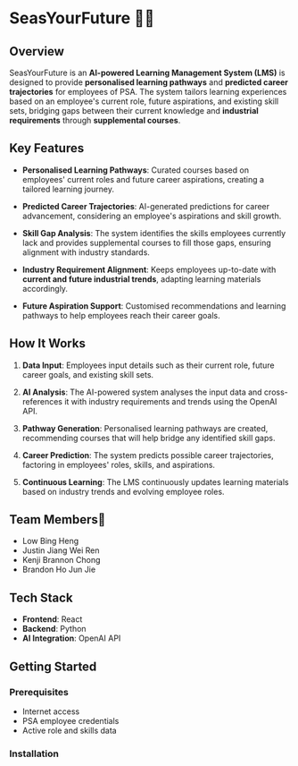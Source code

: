# SeasYourFuture 🌊🚢

## Overview

SeasYourFuture is an **AI-powered Learning Management System (LMS)** is designed to provide **personalised learning pathways** and **predicted career trajectories** for employees of PSA. The system tailors learning experiences based on an employee's current role, future aspirations, and existing skill sets, bridging gaps between their current knowledge and **industrial requirements** through **supplemental courses**.

## Key Features

- **Personalised Learning Pathways**: Curated courses based on employees' current roles and future career aspirations, creating a tailored learning journey.
  
- **Predicted Career Trajectories**: AI-generated predictions for career advancement, considering an employee's aspirations and skill growth.

- **Skill Gap Analysis**: The system identifies the skills employees currently lack and provides supplemental courses to fill those gaps, ensuring alignment with industry standards.

- **Industry Requirement Alignment**: Keeps employees up-to-date with **current and future industrial trends**, adapting learning materials accordingly.

- **Future Aspiration Support**: Customised recommendations and learning pathways to help employees reach their career goals.

## How It Works

1. **Data Input**: Employees input details such as their current role, future career goals, and existing skill sets.
   
2. **AI Analysis**: The AI-powered system analyses the input data and cross-references it with industry requirements and trends using the OpenAI API.

3. **Pathway Generation**: Personalised learning pathways are created, recommending courses that will help bridge any identified skill gaps.

4. **Career Prediction**: The system predicts possible career trajectories, factoring in employees' roles, skills, and aspirations.

5. **Continuous Learning**: The LMS continuously updates learning materials based on industry trends and evolving employee roles.

## Team Members👥

- Low Bing Heng
- Justin Jiang Wei Ren
- Kenji Brannon Chong
- Brandon Ho Jun Jie
  
## Tech Stack

- **Frontend**: React
- **Backend**: Python
- **AI Integration**: OpenAI API

## Getting Started

### Prerequisites

- Internet access
- PSA employee credentials
- Active role and skills data

### Installation

